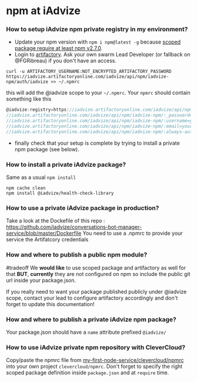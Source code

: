 # npm at iAdvize

### How to setup iAdvize npm private registry in my environment?

- Update your npm version with `npm i npm@latest -g` because [scoped package require at least npm v2.7.0](https://docs.npmjs.com/getting-started/scoped-packages#update-npm-and-log-in).
- Login to [artifactory](https://iadvize.artifactoryonline.com/iadvize/webapp/). Ask your own swarm Lead Developer (or fallback on @FGRibreau) if you don't have an access.

```shell
curl -u ARTIFACTORY_USERNAME:NOT_ENCRYPTED_ARTIFACTORY_PASSWORD https://iadvize.artifactoryonline.com/iadvize/api/npm/iadvize-npm/auth/iadvize >> ~/.npmrc
```

this will add the @iadvize scope to your `~/.npmrc`. Your `npmrc` should contain something like this

```js
@iadvize:registry=https://iadvize.artifactoryonline.com/iadvize/api/npm/iadvize-npm/
//iadvize.artifactoryonline.com/iadvize/api/npm/iadvize-npm/:_password=an-awesome-and-secure-password-lol
//iadvize.artifactoryonline.com/iadvize/api/npm/iadvize-npm/:username=your-username
//iadvize.artifactoryonline.com/iadvize/api/npm/iadvize-npm/:email=your-email
//iadvize.artifactoryonline.com/iadvize/api/npm/iadvize-npm/:always-auth=true
```

- finally check that your setup is complete by trying to install a private npm package (see below).

### How to install a private iAdvize package?

Same as a usual `npm install`

```
npm cache clean 
npm install @iadvize/health-check-library
```

### How to use a private iAdvize package in production?

Take a look at the Dockefile of this repo : https://github.com/iadvize/conversations-bot-manager-service/blob/master/Dockerfile
You need to use a .npmrc to provide your service the Artifatcory credentials


### How and where to publish a public npm module?

\#tradeoff We **would like** to use scoped package and artifactory as well for that **BUT**, **currently** they are not configured on npm so include the public git url inside your package.json. 

If you really need to want your package published publicly under @iadvize scope, contact your lead to configure artifactory accordingly and don't forget to update this documentation!

### How and where to publish a private iAdvize npm package?

Your package.json should have a `name` attribute prefixed `@iadvize/`


### How to use iAdvize private npm repository with CleverCloud?

Copy/paste the npmrc file from [my-first-node-service/clevercloud/npmrc](https://github.com/iadvize/my-first-nodejs-service/commit/3b05aff9d03cd1ef63be035b707b5ccd689dab21) into your own project `clevercloud/npmrc`. Don't forget to specify the right scoped package definition inside `package.json` and at `require` time.
